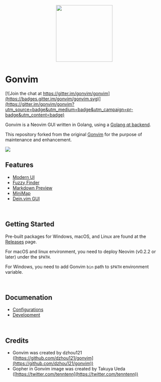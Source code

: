<p align="center">
<img src="https://raw.githubusercontent.com/wiki/akiyosi/gonvim/images/gopher-with-neovim.png" width="180">
</p>

# Gonvim

[![Join the chat at https://gitter.im/gonvim/gonvim](https://badges.gitter.im/gonvim/gonvim.svg)](https://gitter.im/gonvim/gonvim?utm_source=badge&utm_medium=badge&utm_campaign=pr-badge&utm_content=badge)

Gonvim is a Neovim GUI written in Golang, using a [Golang qt backend](https://github.com/therecipe/qt).
 
This repository forked from the original [Gonvim](https://github.com/dzhou121/gonvim) for the purpose of maintenance and enhancement.

![](https://raw.githubusercontent.com/wiki/akiyosi/gonvim/images/0.3.0.png)

## Features

* [Modern UI](https://github.com/akiyosi/gonvim/wiki/Features#tabline-statusline-lint-message-command-line-and-message)
* [Fuzzy Finder](https://github.com/akiyosi/gonvim/wiki/Features#fuzzy-finder-in-gui)
* [Markdown Preview](https://github.com/akiyosi/gonvim/wiki/Features#markdown-preview)
* [MiniMap](https://github.com/akiyosi/gonvim/wiki/Features#minimap)
* [Dein.vim GUI](https://github.com/akiyosi/gonvim/wiki/Features#deinvim-gui)

<br>

## Getting Started
Pre-built packages for Windows, macOS, and Linux are found at the [Releases](https://github.com/akiyosi/gonvim/releases) page.

For macOS and linux environment, you need to deploy Neovim (v0.2.2 or later) under the `$PATH`.

For Windows, you need to add Gonvim `bin` path to `$PATH` environment variable.


<br>

## Documenation

* [Configurations](https://github.com/akiyosi/gonvim/wiki/Configurations)
* [Development](https://github.com/akiyosi/gonvim/wiki/Development)

<br>

## Credits
* Gonvim was created by dzhou121 ([https://github.com/dzhou121/gonvim](https://github.com/dzhou121/gonvim))
* Gopher in Gonvim image was created by Takuya Ueda ([https://twitter.com/tenntenn](https://twitter.com/tenntenn))


